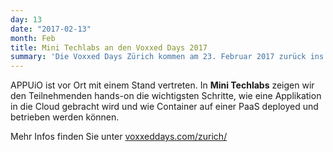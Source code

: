 ```yaml
---
day: 13
date: "2017-02-13"
month: Feb
title: Mini Techlabs an den Voxxed Days 2017
summary: 'Die Voxxed Days Zürich kommen am 23. Februar 2017 zurück ins Sihlcity Cinema. Die gesamte Entwickler-Community trifft sich und erfährt das Neuste von inspirierenden Speaker aus der Branche. '
---
```

APPUiO ist vor Ort mit einem Stand vertreten. In **Mini Techlabs** zeigen wir den Teilnehmenden hands-on die wichtigsten Schritte, wie eine Applikation in die Cloud gebracht wird und wie Container auf einer PaaS deployed und betrieben werden können. 

Mehr Infos finden Sie unter [voxxeddays.com/zurich/](https://voxxeddays.com/zurich/)


